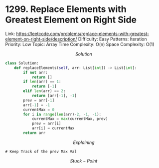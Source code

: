 # 1299. Replace Elements with Greatest Element on Right Side

Link: https://leetcode.com/problems/replace-elements-with-greatest-element-on-right-side/description/
Difficulty: Easy
Patterns: Iteration
Priority: Low
Topic: Array
Time Complexity: O(n)
Space Complexity: O(1)

$$
Solution
$$

```python
class Solution:
    def replaceElements(self, arr: List[int]) -> List[int]:
        if not arr:
            return []
        if len(arr) == 1:
            return [-1]
        elif len(arr) == 2:
            return [arr[-1], -1]
        prev = arr[-1]
        arr[-1] = -1
        currentMax = 0
        for i in range(len(arr)-2, -1, -1):
            currentMax = max(currentMax, prev)
            prev = arr[i]
            arr[i] = currentMax
        return arr
```

$$
Explaining
$$

```
# Keep Track of the prev Max Val
```

$$
Stuck-Point
$$

```

```